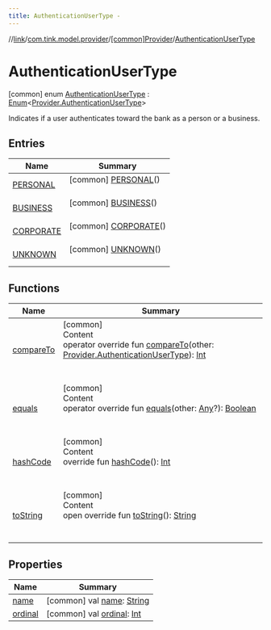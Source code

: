 ```yaml
---
title: AuthenticationUserType -
---
```

//[link](../../../index.md)/[com.tink.model.provider](../../index.md)/[[common]Provider](../index.md)/[AuthenticationUserType](index.md)



# AuthenticationUserType  
 [common] enum [AuthenticationUserType](index.md) : [Enum](https://kotlinlang.org/api/latest/jvm/stdlib/kotlin/-enum/index.html)<[Provider.AuthenticationUserType](index.md)> 

Indicates if a user authenticates toward the bank as a person or a business.

   


## Entries  
  
|  Name|  Summary| 
|---|---|
| <a name="com.tink.model.provider/Provider.AuthenticationUserType.PERSONAL///PointingToDeclaration/"></a>[PERSONAL](-p-e-r-s-o-n-a-l/index.md)| <a name="com.tink.model.provider/Provider.AuthenticationUserType.PERSONAL///PointingToDeclaration/"></a> [common] [PERSONAL](-p-e-r-s-o-n-a-l/index.md)()  <br>   <br>
| <a name="com.tink.model.provider/Provider.AuthenticationUserType.BUSINESS///PointingToDeclaration/"></a>[BUSINESS](-b-u-s-i-n-e-s-s/index.md)| <a name="com.tink.model.provider/Provider.AuthenticationUserType.BUSINESS///PointingToDeclaration/"></a> [common] [BUSINESS](-b-u-s-i-n-e-s-s/index.md)()  <br>   <br>
| <a name="com.tink.model.provider/Provider.AuthenticationUserType.CORPORATE///PointingToDeclaration/"></a>[CORPORATE](-c-o-r-p-o-r-a-t-e/index.md)| <a name="com.tink.model.provider/Provider.AuthenticationUserType.CORPORATE///PointingToDeclaration/"></a> [common] [CORPORATE](-c-o-r-p-o-r-a-t-e/index.md)()  <br>   <br>
| <a name="com.tink.model.provider/Provider.AuthenticationUserType.UNKNOWN///PointingToDeclaration/"></a>[UNKNOWN](-u-n-k-n-o-w-n/index.md)| <a name="com.tink.model.provider/Provider.AuthenticationUserType.UNKNOWN///PointingToDeclaration/"></a> [common] [UNKNOWN](-u-n-k-n-o-w-n/index.md)()  <br>   <br>


## Functions  
  
|  Name|  Summary| 
|---|---|
| <a name="kotlin/Enum/compareTo/#com.tink.model.provider.Provider.AuthenticationUserType/PointingToDeclaration/"></a>[compareTo](-u-n-k-n-o-w-n/index.md#%5Bkotlin%2FEnum%2FcompareTo%2F%23com.tink.model.provider.Provider.AuthenticationUserType%2FPointingToDeclaration%2F%5D%2FFunctions%2F1647702525)| <a name="kotlin/Enum/compareTo/#com.tink.model.provider.Provider.AuthenticationUserType/PointingToDeclaration/"></a>[common]  <br>Content  <br>operator override fun [compareTo](-u-n-k-n-o-w-n/index.md#%5Bkotlin%2FEnum%2FcompareTo%2F%23com.tink.model.provider.Provider.AuthenticationUserType%2FPointingToDeclaration%2F%5D%2FFunctions%2F1647702525)(other: [Provider.AuthenticationUserType](index.md)): [Int](https://kotlinlang.org/api/latest/jvm/stdlib/kotlin/-int/index.html)  <br><br><br>
| <a name="kotlin/Enum/equals/#kotlin.Any?/PointingToDeclaration/"></a>[equals](../../../com.tink.model.transfer/[common]-signable-operation/-type/-u-n-k-n-o-w-n/index.md#%5Bkotlin%2FEnum%2Fequals%2F%23kotlin.Any%3F%2FPointingToDeclaration%2F%5D%2FFunctions%2F1647702525)| <a name="kotlin/Enum/equals/#kotlin.Any?/PointingToDeclaration/"></a>[common]  <br>Content  <br>operator override fun [equals](../../../com.tink.model.transfer/[common]-signable-operation/-type/-u-n-k-n-o-w-n/index.md#%5Bkotlin%2FEnum%2Fequals%2F%23kotlin.Any%3F%2FPointingToDeclaration%2F%5D%2FFunctions%2F1647702525)(other: [Any](https://kotlinlang.org/api/latest/jvm/stdlib/kotlin/-any/index.html)?): [Boolean](https://kotlinlang.org/api/latest/jvm/stdlib/kotlin/-boolean/index.html)  <br><br><br>
| <a name="kotlin/Enum/hashCode/#/PointingToDeclaration/"></a>[hashCode](../../../com.tink.model.transfer/[common]-signable-operation/-type/-u-n-k-n-o-w-n/index.md#%5Bkotlin%2FEnum%2FhashCode%2F%23%2FPointingToDeclaration%2F%5D%2FFunctions%2F1647702525)| <a name="kotlin/Enum/hashCode/#/PointingToDeclaration/"></a>[common]  <br>Content  <br>override fun [hashCode](../../../com.tink.model.transfer/[common]-signable-operation/-type/-u-n-k-n-o-w-n/index.md#%5Bkotlin%2FEnum%2FhashCode%2F%23%2FPointingToDeclaration%2F%5D%2FFunctions%2F1647702525)(): [Int](https://kotlinlang.org/api/latest/jvm/stdlib/kotlin/-int/index.html)  <br><br><br>
| <a name="kotlin/Enum/toString/#/PointingToDeclaration/"></a>[toString](../../../com.tink.model.transfer/[common]-signable-operation/-type/-u-n-k-n-o-w-n/index.md#%5Bkotlin%2FEnum%2FtoString%2F%23%2FPointingToDeclaration%2F%5D%2FFunctions%2F1647702525)| <a name="kotlin/Enum/toString/#/PointingToDeclaration/"></a>[common]  <br>Content  <br>open override fun [toString](../../../com.tink.model.transfer/[common]-signable-operation/-type/-u-n-k-n-o-w-n/index.md#%5Bkotlin%2FEnum%2FtoString%2F%23%2FPointingToDeclaration%2F%5D%2FFunctions%2F1647702525)(): [String](https://kotlinlang.org/api/latest/jvm/stdlib/kotlin/-string/index.html)  <br><br><br>


## Properties  
  
|  Name|  Summary| 
|---|---|
| <a name="com.tink.model.provider/Provider.AuthenticationUserType/name/#/PointingToDeclaration/"></a>[name](index.md#%5Bcom.tink.model.provider%2FProvider.AuthenticationUserType%2Fname%2F%23%2FPointingToDeclaration%2F%5D%2FProperties%2F1647702525)| <a name="com.tink.model.provider/Provider.AuthenticationUserType/name/#/PointingToDeclaration/"></a> [common] val [name](index.md#%5Bcom.tink.model.provider%2FProvider.AuthenticationUserType%2Fname%2F%23%2FPointingToDeclaration%2F%5D%2FProperties%2F1647702525): [String](https://kotlinlang.org/api/latest/jvm/stdlib/kotlin/-string/index.html)   <br>
| <a name="com.tink.model.provider/Provider.AuthenticationUserType/ordinal/#/PointingToDeclaration/"></a>[ordinal](index.md#%5Bcom.tink.model.provider%2FProvider.AuthenticationUserType%2Fordinal%2F%23%2FPointingToDeclaration%2F%5D%2FProperties%2F1647702525)| <a name="com.tink.model.provider/Provider.AuthenticationUserType/ordinal/#/PointingToDeclaration/"></a> [common] val [ordinal](index.md#%5Bcom.tink.model.provider%2FProvider.AuthenticationUserType%2Fordinal%2F%23%2FPointingToDeclaration%2F%5D%2FProperties%2F1647702525): [Int](https://kotlinlang.org/api/latest/jvm/stdlib/kotlin/-int/index.html)   <br>

